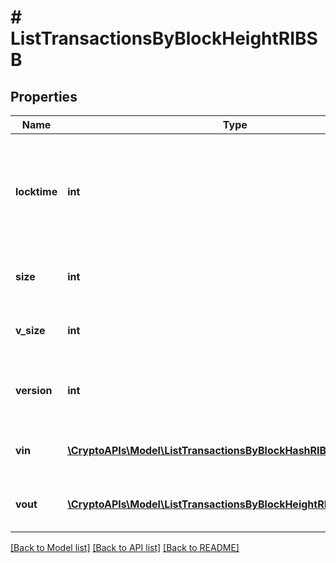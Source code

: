# # ListTransactionsByBlockHeightRIBSB

## Properties

Name | Type | Description | Notes
------------ | ------------- | ------------- | -------------
**locktime** | **int** | Represents the time at which a particular transaction can be added to the blockchain. |
**size** | **int** | Represents the total size of this transaction. |
**v_size** | **int** | Represents the virtual size of this transaction. |
**version** | **int** | Represents the transaction version number. |
**vin** | [**\CryptoAPIs\Model\ListTransactionsByBlockHashRIBSBVinInner[]**](ListTransactionsByBlockHashRIBSBVinInner.md) | Represents the transaction inputs. |
**vout** | [**\CryptoAPIs\Model\ListTransactionsByBlockHeightRIBSBVoutInner[]**](ListTransactionsByBlockHeightRIBSBVoutInner.md) | Represents the transaction outputs. |

[[Back to Model list]](../../README.md#models) [[Back to API list]](../../README.md#endpoints) [[Back to README]](../../README.md)
